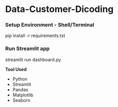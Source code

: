 # Data-Customer-Dicoding

### Setup Environment - Shell/Terminal
pip install -r requirements.txt

### Run Streamlit app
streamlit run dashboard.py 

**Tool Used**
* Python
* Streamlit
* Pandas
* Matplotlib
* Seaborn
